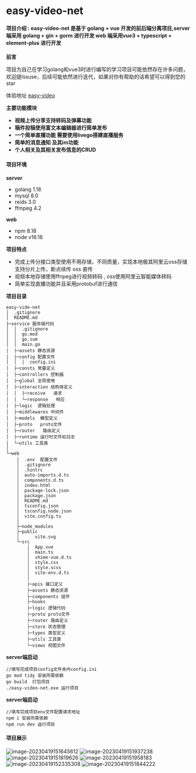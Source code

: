 # easy-video-net

#### **项目介绍** : easy-video-net 是基于 golang + vue 开发的前后端分离项目,server端采用 golang + gin + gorm 进行开发 web 端采用vue3 + typescript + element-plus 进行开发

**前言**  

项目为自己在学习golang和vue3时进行编写的学习项目可能依然存在许多问题，欢迎提lssuse，后续可能依然进行迭代，如果对你有帮助的话希望可以得到您的star

体验地址 [easy-video](http://easy-video.top/)

**主要功能模块**

- **视频上传分享支持转码及弹幕功能**
- **稿件投稿使用富文本编辑器进行简单发布**
- **一个简单直播功能 需要使用livego搭建直播服务**
- **简单的消息通知 及其im功能**
- **个人相关及其相关发布信息的CRUD**


#### 项目环境 

**server**

-  golang  1.18
-  mysql  8.0
-  reids  3.0
-  ffmpeg  4.2

**web**

-  npm 8.18
-  node v16.16

**项目特点**

- 完成上传分接口类型使用不用存储，不同质量，实现本地极其阿里云oss存储 支持分片上传，断点续传 oss 直传
- 视频本地存储使用ffnpeg进行视频转码 , oss使用阿里云智能媒体转码
- 简单实现直播功能并且采用protobuf进行通信

**项目目录**

```
easy-vide-net
│  .gitignore 
│  README.md  
├─service 服务端代码
│  │  .gitignore
│  │  go.mod
│  │  go.sum
│  │  main.go   
│  ├─assets 静态资源
│  ├─config 配置文件
│  │  │  config.ini
│  ├─consts 常量定义
│  ├─controllers 控制器
│  ├─global 全局使用
│  ├─interaction 结构体定义
│  │  ├─receive   请求  
│  │  └─response   响应
│  ├─logic  逻辑处理
│  ├─middlewares 中间件
│  ├─models  模型定义
│  ├─proto   proto文件
│  ├─router   路由定义
│  ├─runtime 运行时文件如日志
│  └─utils 工具类
│              
└─web
    │  .env  配置文件
    │  .gitignore
    │  .hintrc
    │  auto-imports.d.ts
    │  components.d.ts
    │  index.html
    │  package-lock.json
    │  package.json
    │  README.md
    │  tsconfig.json
    │  tsconfig.node.json
    │  vite.config.ts
    │  
    ├─node_modules
    ├─public
    │      vite.svg  
    └─src
        │  App.vue 
        │  main.ts
        │  shime-vue.d.ts
        │  style.css
        │  style.scss
        │  vite-env.d.ts
        │   
        ├─apis 接口定义
        ├─assets 静态资源
        ├─components 组件
        ├─hooks 
        ├─logic 逻辑代码
        ├─proto proto文件
        ├─router 路由定义
        ├─store 状态管理
        ├─types 类型定义
        ├─utils 工具类
        └─views 视图文件
```

**server端启动**

```
//填写完成项目config文件夹内config.ini
go mod tidy 安装所需依赖
go build  打包项目
./easy-video-net.exe 运行项目
```

**server端启动**

```
//填写完成项目env文件配置请求地址
npm i 安装所需依赖
npm run dev 运行项目
```

#### **项目展示**

![image-20230419151645612](https://user-images.githubusercontent.com/64412088/233002215-359b2337-6224-4318-811c-b2195f3cef4a.png)
![image-20230419151937238](https://user-images.githubusercontent.com/64412088/233002263-ff599b43-00c7-4d9a-8caf-2797500b1787.png)
![image-20230419151819626](https://user-images.githubusercontent.com/64412088/233002291-0ff90253-5e13-4240-9d89-43fff9e455b5.png)
![image-20230419151958183](https://user-images.githubusercontent.com/64412088/233002317-6bb54307-b696-48a7-9f73-4a24bdd65261.png)
![image-20230419152335308](https://user-images.githubusercontent.com/64412088/233002344-96b837f1-8174-4d21-9bb7-5d1ea4fad625.png)
![image-20230419151844222](https://user-images.githubusercontent.com/64412088/233002384-374e5375-dad6-4516-9a45-2466ad63d1bb.png)
